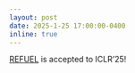 ```yaml
---
layout: post
date: 2025-1-25 17:00:00-0400
inline: true
---
```


[REFUEL](https://arxiv.org/abs/2410.04612) is accepted to ICLR’25!